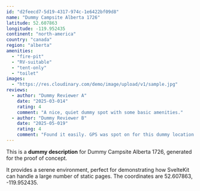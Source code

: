 ```yaml
---
id: "d2feecd7-5d19-4317-974c-1e6422bf09d8"
name: "Dummy Campsite Alberta 1726"
latitude: 52.607863
longitude: -119.952435
continent: "north-america"
country: "canada"
region: "alberta"
amenities:
  - "fire-pit"
  - "RV-suitable"
  - "tent-only"
  - "toilet"
images:
  - "https://res.cloudinary.com/demo/image/upload/v1/sample.jpg"
reviews:
  - author: "Dummy Reviewer A"
    date: "2025-03-014"
    rating: 4
    comment: "A nice, quiet dummy spot with some basic amenities."
  - author: "Dummy Reviewer B"
    date: "2025-05-019"
    rating: 4
    comment: "Found it easily. GPS was spot on for this dummy location."
---
```


This is a **dummy description** for Dummy Campsite Alberta 1726, generated for the proof of concept.

It provides a serene environment, perfect for demonstrating how SvelteKit can handle a large number of static pages. The coordinates are 52.607863, -119.952435.
